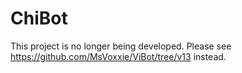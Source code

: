 # ChiBot
This project is no longer being developed.
Please see https://github.com/MsVoxxie/ViBot/tree/v13 instead.
